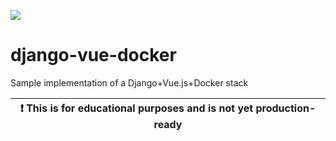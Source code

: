 ![](https://github.com/davevelasco/django-vue-docker/actions/workflows/python-app.yml/badge.svg)
# django-vue-docker
Sample implementation of a Django+Vue.js+Docker stack

| :exclamation:  This is for educational purposes and is not yet production-ready |
|---------------------------------------------------------------------------------|
